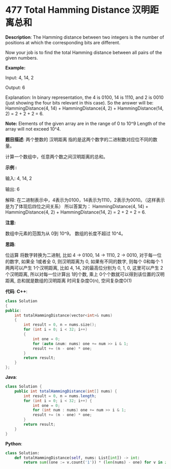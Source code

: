# 477 Total Hamming Distance 汉明距离总和

__Description__:
The Hamming distance between two integers is the number of positions at which the corresponding bits are different.

Now your job is to find the total Hamming distance between all pairs of the given numbers.

__Example:__

Input: 4, 14, 2

Output: 6

Explanation: In binary representation, the 4 is 0100, 14 is 1110, and 2 is 0010 (just
showing the four bits relevant in this case). So the answer will be:
HammingDistance(4, 14) + HammingDistance(4, 2) + HammingDistance(14, 2) = 2 + 2 + 2 = 6.

__Note:__
Elements of the given array are in the range of 0 to 10^9
Length of the array will not exceed 10^4.

__题目描述__:
两个整数的 汉明距离 指的是这两个数字的二进制数对应位不同的数量。

计算一个数组中，任意两个数之间汉明距离的总和。

__示例 :__

输入: 4, 14, 2

输出: 6

解释: 在二进制表示中，4表示为0100，14表示为1110，2表示为0010。（这样表示是为了体现后四位之间关系）
所以答案为：
HammingDistance(4, 14) + HammingDistance(4, 2) + HammingDistance(14, 2) = 2 + 2 + 2 = 6.

__注意:__

数组中元素的范围为从 0到 10^9。
数组的长度不超过 10^4。

__思路__:

位运算
将数字转换为二进制,
比如 4 -> 0100, 14 -> 1110, 2 -> 0010,
对于每一位的数字, 如果全 1或者全 0, 则汉明距离为 0,
如果有不同的数字, 则每个 0和每个 1两两可以产生 1个汉明距离,
比如 4, 14, 2的最高位分别为 0, 1, 0, 这里可以产生 2个汉明距离,
所以对每一位计算出 1的个数, 乘上 0个个数就可以得到该位置的汉明距离, 总和就是数组的汉明距离
时间复杂度O(n), 空间复杂度O(1)

__代码__:
__C++__:

```C++
class Solution 
{
public:
    int totalHammingDistance(vector<int>& nums) 
    {
        int result = 0, n = nums.size();
        for (int i = 0; i < 32; i++) 
        {
            int one = 0;
            for (auto &num: nums) one += num >> i & 1;
            result += (n - one) * one;
        }
        return result;
    }
};
```

__Java__:

```Java
class Solution {
    public int totalHammingDistance(int[] nums) {
        int result = 0, n = nums.length;
        for (int i = 0; i < 32; i++) {
            int one = 0;
            for (int num : nums) one += num >> i & 1;
            result += (n - one) * one;
        }
        return result;
    }
}
```

__Python__:

```Python
class Solution:
    def totalHammingDistance(self, nums: List[int]) -> int:
        return sum((one := v.count('1')) * (len(nums) - one) for v in zip(*map('{:032b}'.format, nums)))
```
